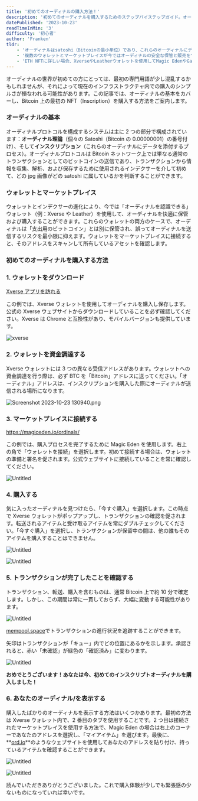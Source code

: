 ```yaml
---
title: '初めてのオーディナルの購入方法！'
description: '初めてのオーディナルを購入するためのステップバイステップガイド。オーディナル理論の理解からXverseとMagic Edenのようなマーケットプレイスを使用しての確実な刻印購入まで、Bitcoin NFTの世界を解き明かします。Bitcoin上のデジタル所有権の未来へとご一緒に探求しましょう。'
datePublished: '2023-10-23'
readTimeInMin: '3'
difficulty: '初心者'
author: 'Franken'
tldr:
    - 'オーディナルはsatoshi（Bitcoinの最小単位）であり、これらのオーディナルにデータが添付されて「Bitcoin上のNFT」を作ります。'
    - '複数のウォレットとマーケットプレイスが今ではオーディナルの安全な保管と販売をサポートしています。'
    - 'ETH NFTに詳しい場合、XverseやLeatherウォレットを使用してMagic EdenやGammaのようなマーケットプレイスで購入するプロセスは同様です。'
---
```


オーディナルの世界が初めての方にとっては、最初の専門用語が少し混乱するかもしれませんが、それによって現在のインフラストラクチャ内での購入のシンプルさが損なわれる可能性があります。この記事では、オーディナルの基本をカバーし、Bitcoin 上の最初の NFT（Inscription）を購入する方法をご案内します。

### オーディナルの基本

オーディナルプロトコルを構成するシステムは主に 2 つの部分で構成されています：**オーディナル理論**（個々の Satoshi（Bitcoin の 0.00000001）の番号付け）、そして**インスクリプション**（これらのオーディナルにデータを添付するプロセス）。オーディナルプロトコルは Bitcoin ネットワーク上では単なる通常のトランザクションとしてのビットコインの送信であり、トランザクションから情報を収集、解析、および保存するために使用されるインデクサーを介して初めて、どの jpg 画像がどの satoshi に属しているかを判断することができます。

### ウォレットとマーケットプレイス

ウォレットとインデクサーの進化により、今では「オーディナルを認識できる」ウォレット（例：Xverse や Leather）を使用して、オーディナルを快適に保管および購入することができます。これらのウォレットの両方のケースで、オーディナルは「支出用のビットコイン」とは別に保管され、誤ってオーディナルを送信するリスクを最小限に抑えます。ウォレットをマーケットプレイスに接続すると、そのアドレスをスキャンして所有しているアセットを確認します。

### 初めてのオーディナルを購入する方法

### 1. **ウォレットをダウンロード**

[Xverse アプリを訪れる](https://www.xverse.app/)

この例では、Xverse ウォレットを使用してオーディナルを購入し保存します。公式の Xverse ウェブサイトからダウンロードしていることを必ず確認してください。Xverse は Chrome と互換性があり、モバイルバージョンも提供しています。

![xverse](/images/how-to-buy-your-first-ordinal/image1.png)

### 2. **ウォレットを資金調達する**

Xverse ウォレットには 3 つの異なる受信アドレスがあります。ウォレットへの資金調達を行う際は、必ず BTC を「Bitcoin」アドレスに送ってください。「オーディナル」アドレスは、インスクリプションを購入した際にオーディナルが送信される場所になります。

![Screenshot 2023-10-23 130940.png](/images/how-to-buy-your-first-ordinal/image2.png)

### 3. **マーケットプレイスに接続する**

https://magiceden.io/ordinals/

この例では、購入プロセスを完了するために Magic Eden を使用します。右上の角で「ウォレットを接続」を選択します。初めて接続する場合は、ウォレットの準備と署名を促されます。公式ウェブサイトに接続していることを常に確認してください。

![Untitled](/images/how-to-buy-your-first-ordinal/image3.png)

### 4. **購入する**

気に入ったオーディナルを見つけたら、「今すぐ購入」を選択します。この時点で Xverse ウォレットがポップアップし、トランザクションの確認を促されます。転送されるアイテムと受け取るアイテムを常にダブルチェックしてください。「今すぐ購入」を選択し、トランザクションが保留中の間は、他の誰もそのアイテムを購入することはできません。

![Untitled](/images/how-to-buy-your-first-ordinal/image4.png)

![Untitled](/images/how-to-buy-your-first-ordinal/image5.png)

### 5. **トランザクションが完了したことを確認する**

トランザクション、転送、購入を含むものは、通常 Bitcoin 上で約 10 分で確定します。しかし、この期間は常に一貫しておらず、大幅に変動する可能性があります。

![Untitled](/images/how-to-buy-your-first-ordinal/image6.png)

[mempool.space](http://mempool.space)でトランザクションの進行状況を追跡することができます。

矢印はトランザクションが「キュー」内でどの位置にあるかを示します。承認されると、赤い「未確認」が緑色の「確認済み」に変わります。

![Untitled](/images/how-to-buy-your-first-ordinal/image7.png)

**おめでとうございます！あなたは今、初めてのインスクリプトオーディナルを購入しました！**

### 6. **あなたのオーディナル/を表示する**

購入したばかりのオーディナルを表示する方法はいくつかあります。最初の方法は Xverse ウォレット内で、2 番目のタブを使用することです。2 つ目は接続されたマーケットプレイスを使用する方法で、Magic Eden の場合は右上のコーナーであなたのアドレスを選択し、「マイアイテム」を選びます。最後に、**[ord.io](http://ord.io/)**のようなウェブサイトを使用してあなたのアドレスを貼り付け、持っているアイテムを確認することができます。

![Untitled](/images/how-to-buy-your-first-ordinal/image8.png)

![Untitled](/images/how-to-buy-your-first-ordinal/image9.png)

読んでいただきありがとうございました。これで購入体験が少しでも緊張感の少ないものになっていれば幸いです。
